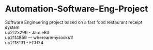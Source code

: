 # Automation-Software-Eng-Project
Software Engineering project based on a fast food restaurant receipt system  
up2122296 - JamieB0  
up2114856 — wherearemysocks11  
up2118131 - ECU24
